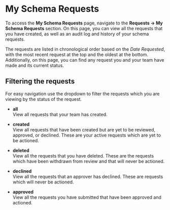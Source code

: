 # My Schema Requests

To access the **My Schema Requests** page, navigate to the **Requests
-\> My Schema Requests** section. On this page, you can view all the
requests that you have created, as well as an audit log and history of
your schema requests.

The requests are listed in chronological order based on the *Date
Requested*, with the most recent request at the top and the oldest at
the bottom. Additionally, on this page, you can find any request you and
your team have made and its current status.

## Filtering the requests

For easy navigation use the dropdown to filter the requests which you
are viewing by the status of the request.

- **all** <br />
    View all requests that your team has created.

- **created** <br />
    View all requests that have been created but are yet to be reviewed, approved, or declined. These are your active requests which are yet to be actioned.

- **deleted** <br />
    View all the requests that you have deleted. These are the requests which have been withdrawn from review and that will never be actioned.

- **declined** <br />
    View all the requests that an approver has declined. These are requests which will never be actioned.

- **approved** <br />
    View all the requests you have submitted that have been approved and actioned.
